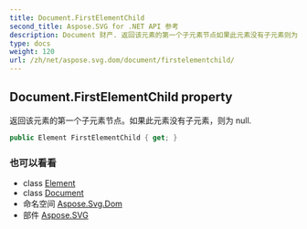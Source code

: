 ```yaml
---
title: Document.FirstElementChild
second_title: Aspose.SVG for .NET API 参考
description: Document 财产. 返回该元素的第一个子元素节点如果此元素没有子元素则为 null.
type: docs
weight: 120
url: /zh/net/aspose.svg.dom/document/firstelementchild/
---
```

## Document.FirstElementChild property

返回该元素的第一个子元素节点。如果此元素没有子元素，则为 null.

```csharp
public Element FirstElementChild { get; }
```

### 也可以看看

* class [Element](../../element/)
* class [Document](../)
* 命名空间 [Aspose.Svg.Dom](../../document/)
* 部件 [Aspose.SVG](../../../)



